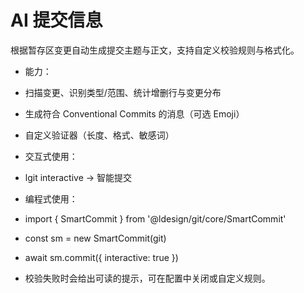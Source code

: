 # AI 提交信息

根据暂存区变更自动生成提交主题与正文，支持自定义校验规则与格式化。

- 能力：
- 扫描变更、识别类型/范围、统计增删行与变更分布
- 生成符合 Conventional Commits 的消息（可选 Emoji）
- 自定义验证器（长度、格式、敏感词）

- 交互式使用：
- lgit interactive → 智能提交

- 编程式使用：
- import { SmartCommit } from '@ldesign/git/core/SmartCommit'
- const sm = new SmartCommit(git)
- await sm.commit({ interactive: true })

- 校验失败时会给出可读的提示，可在配置中关闭或自定义规则。
